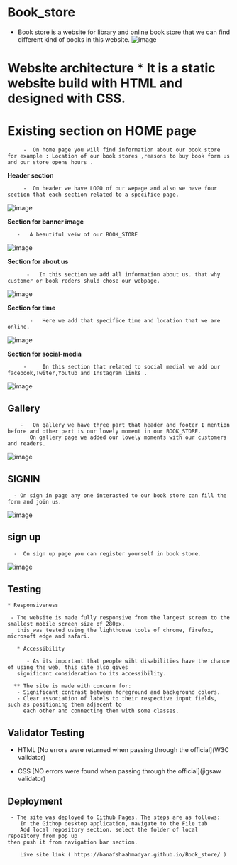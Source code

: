 # Book_store
* Book store is a website for library and online book store that we can find different kind of books in this website.
![image](https://user-images.githubusercontent.com/100950189/184987215-842ac165-c2e9-4bb1-9539-708abf6cf07a.png)

# Website architecture  * It is a static website build with HTML and designed with CSS.

 # Existing section on HOME page
 
         -  On home page you will find information about our book store for example : Location of our book stores ,reasons to buy book form us and our store opens hours .

   **Header section**

         -  On header we have LOGO of our wepage and also we have four section that each section related to a specifice page.
         
   ![image](https://user-images.githubusercontent.com/100950189/185083580-8a1a1a75-f82a-4f7d-9edd-5e3f8ca38abc.png)

  **Section for banner image**

       -   A beautiful veiw of our BOOK_STORE
             
   ![image](https://user-images.githubusercontent.com/100950189/185087219-3531ebe1-6e21-4aa4-922f-f6e2df3703b8.png)

  **Section for about us**

          -   In this section we add all information about us. that why customer or book reders shuld chose our webpage.

![image](https://user-images.githubusercontent.com/100950189/185094025-439a5b3a-0202-4298-92cb-e98f45940b1d.png)

   **Section for time**
   
           -   Here we add that specifice time and location that we are online.
               
![image](https://user-images.githubusercontent.com/100950189/185093859-3f6d7cd6-153d-4254-9360-4416d9013695.png)

 **Section for social-media**
              
         -     In this section that related to social medial we add our facebook,Twiter,Youtub and Instagram links .
              
   ![image](https://user-images.githubusercontent.com/100950189/185091095-e40aef01-9aaa-4624-ba94-b4ced07cbaa9.png)

##  Gallery
        -   On gallery we have three part that header and footer I mention before and other part is our lovely moment in our BOOK_STORE.
           On gallery page we added our lovely moments with our customers and readers.

          
![image](https://user-images.githubusercontent.com/100950189/185095354-fccedb1f-d3bc-40ae-b456-2838f490025a.png)

## SIGNIN

      - On sign in page any one interasted to our book store can fill the form and join us. 
         
![image](https://user-images.githubusercontent.com/100950189/185096310-3d4db98f-d37f-4209-a842-af13a6984057.png)



 
 ## sign up
 
      -  On sign up page you can register yourself in book store.
      
![image](https://user-images.githubusercontent.com/100950189/185097163-dfbadb76-8e70-4794-aba3-7b319c309a42.png)

 ## Testing
 
 	* Responsiveness
	
	 - The website is made fully responsive from the largest screen to the smallest mobile screen size of 280px.
	   this was tested using the lighthouse tools of chrome, firefox, microsoft edge and safari.
	   
       * Accessibility
       
       	  - As its important that people wiht disabilities have the chance of using the web, this site also gives 
	   significant consideration to its accessibility.
	   
	  ** The site is made with concern for:
	   - Significant contrast between foreground and background colors.
	   - Clear association of labels to their respective input fields, such as positioning them adjacent to 
	     each other and connecting them with some classes.
	     
	     
	     
## Validator Testing
* HTML 
       [No errors were returned when passing through the official](W3C validator)
       
       
* CSS 
       [NO errors were found when passing through the official](jigsaw validator)   
       
## Deployment 

     - The site was deployed to Github Pages. The steps are as follows:
        In the Githop desktop application, navigate to the File tab 
        Add local repository section. select the folder of local repository from pop up
	then push it from navigation bar section.
	
        Live site link ( https://banafshaahmadyar.github.io/Book_store/ )
